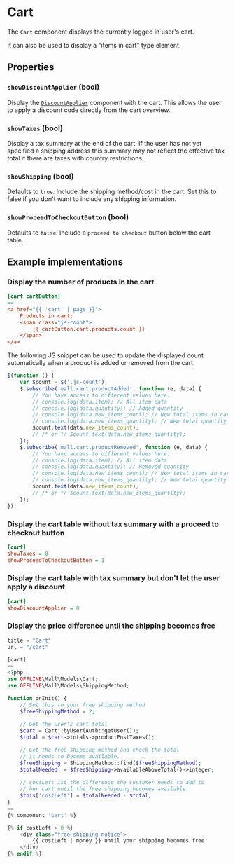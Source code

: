 # Cart



The `Cart` component displays the currently logged in user's cart.

It can also be used to display a "items in cart" type element.

## Properties

### `showDiscountApplier` (bool)

Display the [`DiscountApplier`](./discount-applier.md) component with the cart. This allows the user to apply a 
discount code directly from the cart overview.


### `showTaxes` (bool)

Display a tax summary at the end of the cart. If the user has not yet specified a shipping address this summary may 
not reflect the effective tax total if there are taxes with country restrictions.

### `showShipping` (bool)

Defaults to `true`. Include the shipping method/cost in the cart. Set this to false
if you don't want to include any shipping information.

### `showProceedToCheckoutButton` (bool)

Defaults to `false`. Include a `proceed to checkout` button below the cart
table.


## Example implementations

### Display the number of products in the cart

```ini
[cart cartButton]
==
<a href="{{ 'cart' | page }}">
    Products in cart:
    <span class="js-count">
        {{ cartButton.cart.products.count }}
    </span>
</a>
```

The following JS snippet can be used to update the displayed count
automatically when a product is added or removed from the cart.

```js
$(function () {
    var $count = $('.js-count');
    $.subscribe('mall.cart.productAdded', function (e, data) {
        // You have access to different values here.
        // console.log(data.item); // All item data
        // console.log(data.quantity); // Added quantity
        // console.log(data.new_items_count); // New total items in cart
        // console.log(data.new_items_quantity); // New total quantity of items in cart
        $count.text(data.new_items_count);
        // /* or */ $count.text(data.new_items_quantity);
    });
    $.subscribe('mall.cart.productRemoved', function (e, data) {
        // You have access to different values here.
        // console.log(data.item); // All item data
        // console.log(data.quantity); // Removed quantity
        // console.log(data.new_items_count); // New total items in cart
        // console.log(data.new_items_quantity); // New total quantity of items in cart
        $count.text(data.new_items_count);
        // /* or */ $count.text(data.new_items_quantity);
    });
});
```

### Display the cart table without tax summary with a proceed to checkout button

```ini
[cart]
showTaxes = 0
showProceedToCheckoutButton = 1
```

### Display the cart table with tax summary but don't let the user apply a discount 

```ini
[cart]
showDiscountApplier = 0
```

### Display the price difference until the shipping becomes free

```php
title = "Cart"
url = "/cart"

[cart]
==
<?php
use OFFLINE\Mall\Models\Cart;
use OFFLINE\Mall\Models\ShippingMethod;

function onInit() {
    // Set this to your free shipping method
    $freeShippingMethod = 2;
    
    // Get the user's cart total
    $cart = Cart::byUser(Auth::getUser());
    $total = $cart->totals->productPostTaxes();

    // Get the free shipping method and check the total
    // it needs to become available.
    $freeShipping = ShippingMethod::find($freeShippingMethod);
    $totalNeeded  = $freeShipping->availableAboveTotal()->integer;
    
    // costLeft ist the difference the customer needs to add to
    // her cart until the free shipping becomes available.
    $this['costLeft'] = $totalNeeded - $total;
}
==
{% component 'cart' %}

{% if costLeft > 0 %}
    <div class="free-shipping-notice">
        {{ costLeft | money }} until your shipping becomes free!
    </div>
{% endif %}
```